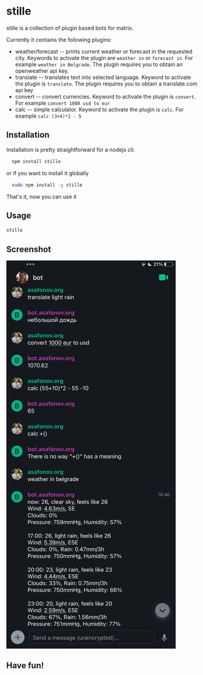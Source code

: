 stille
=====

stille is a collection of plugin based bots for matrix.

Currently it contains the following plugins:

* weather/forecast -- prints current weather or forecast in the requested city. Keywords to activate the plugin are `weather in` or `forecast in`. For example `weather in Belgrade`. The plugin requires you to obtain an openweather api key.
* translate -- translates text into selected language. Keyword to activate the plugin is `translate`. The plugin requires you to obtain a translate.com api key
* convert -- convert currencies. Keyword to activate the plugin is `convert`. For example `convert 1000 usd to eur`
* calc -- simple calculator. Keyword to activate the plugin is `calc`. For example `calc (3+4)*2 - 5`

Installation
------------

Installation is pretty straightforward for a nodejs cli:

```bash
  npm install stille
```
or if you want to install it globally
```bash
  sudo npm install -g stille
```
That's it, now you can use it

Usage
-----

```bash
stille
```

Screenshot
-----

![](screenshot.jpg)

Have fun!
---------
